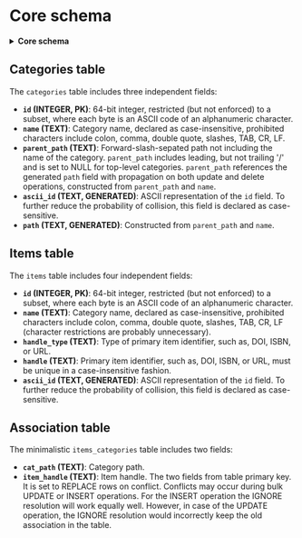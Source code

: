# Core schema

<details>  
<summary><b>Core schema</b></summary>  

```sql
DROP TABLE IF EXISTS "categories";
CREATE TABLE "categories" (
                            -- Unique ID for each category, 64-bit integer
    "id"            INTEGER PRIMARY KEY,
                            -- Name of the category, case-insensitive
    "name"          TEXT    NOT NULL COLLATE NOCASE
                            CHECK (
                                NOT instr(name, ':') AND
                                NOT instr(name, ',') AND
                                NOT instr(name, '"') AND
                                NOT instr(name, '/') AND
                                NOT instr(name, char(0x5C)) AND
                                NOT instr(name, char(0x0A)) AND
                                NOT instr(name, char(0x0D)) AND
                                NOT instr(name, char(0x09)) AND
                                length(name) > 0
                            ),
                            -- Parent category path, nullable for top-level categoriess
    "parent_path"   TEXT    COLLATE NOCASE
                                REFERENCES "categories"("path") ON DELETE CASCADE ON UPDATE CASCADE,
                            -- Used for housekeeping purposes
    "ascii_id"      TEXT    NOT NULL UNIQUE COLLATE BINARY
                            GENERATED ALWAYS AS (
                                char(
                                    (abs(id) >> 8 * 7) & 255,
                                    (abs(id) >> 8 * 6) & 255,
                                    (abs(id) >> 8 * 5) & 255,
                                    (abs(id) >> 8 * 4) & 255,
                                    (abs(id) >> 8 * 3) & 255,
                                    (abs(id) >> 8 * 2) & 255,
                                    (abs(id) >> 8 * 1) & 255,
                                    (abs(id) >> 8 * 0) & 255
                                )
                            ),
                            -- Materialized path, case-insensitive
    "path"          TEXT    NOT NULL UNIQUE COLLATE NOCASE
                            GENERATED ALWAYS AS (ifnull("parent_path", '') || '/' || "name"),
                            -- Ensure unique category names under the same parent
    UNIQUE("name", "parent_path")
);

-- Index for quick lookup by parent_path
CREATE INDEX "idx_categories_parent_path" ON "categories" ("parent_path");


DROP TABLE IF EXISTS "items";
CREATE TABLE "items" (
                            -- Unique ID for each item, 64-bit integer
    "id"            INTEGER PRIMARY KEY,
                            -- Name of the item, case-insensitive
    "name"          TEXT    NOT NULL COLLATE NOCASE
                            CHECK (
                                NOT instr(name, ':') AND
                                NOT instr(name, ',') AND
                                NOT instr(name, '"') AND
                                NOT instr(name, '/') AND
                                NOT instr(name, char(0x5C)) AND
                                NOT instr(name, char(0x0A)) AND
                                NOT instr(name, char(0x0D)) AND
                                NOT instr(name, char(0x09)) AND
                                length(name) > 0
                            ),
    "handle_type"   TEXT    NOT NULL COLLATE NOCASE,
    "handle"        TEXT    NOT NULL COLLATE NOCASE UNIQUE,
                            -- Textual representation of the ID
    "ascii_id"      TEXT    NOT NULL UNIQUE COLLATE BINARY
                            GENERATED ALWAYS AS (
                                char(
                                    (abs(id) >> 8 * 7) & 255,
                                    (abs(id) >> 8 * 6) & 255,
                                    (abs(id) >> 8 * 5) & 255,
                                    (abs(id) >> 8 * 4) & 255,
                                    (abs(id) >> 8 * 3) & 255,
                                    (abs(id) >> 8 * 2) & 255,
                                    (abs(id) >> 8 * 1) & 255,
                                    (abs(id) >> 8 * 0) & 255
                                )
                            )
);


DROP TABLE IF EXISTS "items_categories";
CREATE TABLE "items_categories" (
    "cat_path"      TEXT COLLATE NOCASE REFERENCES categories(path) ON DELETE CASCADE ON UPDATE CASCADE,
    "item_handle"   TEXT COLLATE NOCASE REFERENCES items(handle) ON DELETE CASCADE ON UPDATE CASCADE,
    PRIMARY KEY(cat_path, item_handle) ON CONFLICT REPLACE
);

CREATE INDEX idx_items_categories_item_handle ON items_categories(item_handle);
```

</details>  

## Categories table

The `categories` table includes three independent fields:
- **`id` (INTEGER, PK)**: 64-bit integer, restricted (but not enforced) to a subset, where each byte is an ASCII code of an alphanumeric character.
- **`name` (TEXT)**: Category name, declared as case-insensitive, prohibited characters include colon, comma, double quote, slashes, TAB, CR, LF.
- **`parent_path` (TEXT)**: Forward-slash-sepated path not including the name of the category. `parent_path` includes leading, but not trailing '/' and is set to NULL for top-level categories. `parent_path` references the generated `path` field with propagation on both update and delete operations, constructed from `parent_path` and `name`.
- **`ascii_id` (TEXT, GENERATED)**: ASCII representation of the `id` field. To further reduce the probability of collision, this field is declared as case-sensitive.
- **`path` (TEXT, GENERATED)**: Constructed from `parent_path` and `name`.

## Items table

The `items` table includes four independent fields:
- **`id` (INTEGER, PK)**: 64-bit integer, restricted (but not enforced) to a subset, where each byte is an ASCII code of an alphanumeric character.
- **`name` (TEXT)**: Category name, declared as case-insensitive, prohibited characters include colon, comma, double quote, slashes, TAB, CR, LF (character restrictions are probably unnecessary).
- **`handle_type` (TEXT)**: Type of primary item identifier, such as, DOI, ISBN, or URL.
- **`handle` (TEXT)**: Primary item identifier, such as, DOI, ISBN, or URL, must be unique in a case-insensitive fashion.
- **`ascii_id` (TEXT, GENERATED)**: ASCII representation of the `id` field. To further reduce the probability of collision, this field is declared as case-sensitive.

## Association table

The minimalistic `items_categories` table includes two fields:
- **`cat_path` (TEXT)**: Category path.
- **`item_handle` (TEXT)**: Item handle.
The two fields from table primary key. It is set to REPLACE rows on conflict. Conflicts may occur during bulk UPDATE or INSERT operations. For the INSERT operation the IGNORE resolution will work equally well. However, in case of the UPDATE operation, the IGNORE resolution would incorrectly keep the old association in the table.



<!-- References-->

[CoreSchema]: https://github.com/pchemguy/SQLiteMP/blob/main/sqlitemp/src/sqlitemp/sql/core_schema.sql
